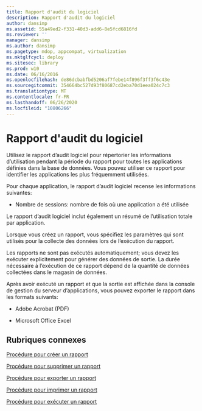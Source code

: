 ```yaml
---
title: Rapport d'audit du logiciel
description: Rapport d'audit du logiciel
author: dansimp
ms.assetid: 55a49ed2-f331-40d3-add6-8e5fcd6816fd
ms.reviewer: ''
manager: dansimp
ms.author: dansimp
ms.pagetype: mdop, appcompat, virtualization
ms.mktglfcycl: deploy
ms.sitesec: library
ms.prod: w10
ms.date: 06/16/2016
ms.openlocfilehash: de86dcbabfbd5206af7febe14f896f3ff3f6c43e
ms.sourcegitcommit: 354664bc527d93f80687cd2eba70d1eea024c7c3
ms.translationtype: MT
ms.contentlocale: fr-FR
ms.lasthandoff: 06/26/2020
ms.locfileid: "10806266"
---
```

# Rapport d'audit du logiciel


Utilisez le rapport d’audit logiciel pour répertorier les informations d’utilisation pendant la période du rapport pour toutes les applications définies dans la base de données. Vous pouvez utiliser ce rapport pour identifier les applications les plus fréquemment utilisées.

Pour chaque application, le rapport d’audit logiciel recense les informations suivantes:

-   Nombre de sessions: nombre de fois où une application a été utilisée

Le rapport d’audit logiciel inclut également un résumé de l’utilisation totale par application.

Lorsque vous créez un rapport, vous spécifiez les paramètres qui sont utilisés pour la collecte des données lors de l’exécution du rapport.

Les rapports ne sont pas exécutés automatiquement; vous devez les exécuter explicitement pour générer des données de sortie. La durée nécessaire à l’exécution de ce rapport dépend de la quantité de données collectées dans le magasin de données.

Après avoir exécuté un rapport et que la sortie est affichée dans la console de gestion du serveur d’applications, vous pouvez exporter le rapport dans les formats suivants:

-   Adobe Acrobat (PDF)

-   Microsoft Office Excel

## Rubriques connexes


[Procédure pour créer un rapport](how-to-create-a-reportserver.md)

[Procédure pour supprimer un rapport](how-to-delete-a-reportserver.md)

[Procédure pour exporter un rapport](how-to-export-a-reportserver.md)

[Procédure pour imprimer un rapport](how-to-print-a-reportserver.md)

[Procédure pour exécuter un rapport](how-to-run-a-reportserver.md)

 

 





